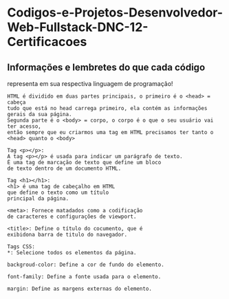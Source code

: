 # Codigos-e-Projetos-Desenvolvedor-Web-Fullstack-DNC-12-Certificacoes

## Informações e lembretes do que cada código 
representa em sua respectiva linguagem de programação!

```
HTML é dividido em duas partes principais, o primeiro é o <head> = cabeça
tudo que está no head carrega primeiro, ela contém as informações gerais da sua página.
Segunda parte é o <body> = corpo, o corpo é o que o seu usuário vai ter acesso,
então sempre que eu criarmos uma tag em HTML precisamos ter tanto o <head> quanto o <body>

Tag <p></p>:
A tag <p></p> é usada para indicar um parágrafo de texto.
É uma tag de marcação de texto que define um bloco
de texto dentro de um documento HTML.

Tag <h1></h1>:
<h1> é uma tag de cabeçalho em HTML
que define o texto como um título
principal da página.

<meta>: Fornece matadados como a codificação
de caracteres e configurações de viewport.

<title>: Define o título do cocumento, que é
exibidona barra de titulo do navegador.

Tags CSS:
*: Selecione todos os elementos da página.

backgroud-color: Define a cor de fundo do elemento.

font-family: Define a fonte usada para o elemento.

margin: Define as margens externas do elemento.
